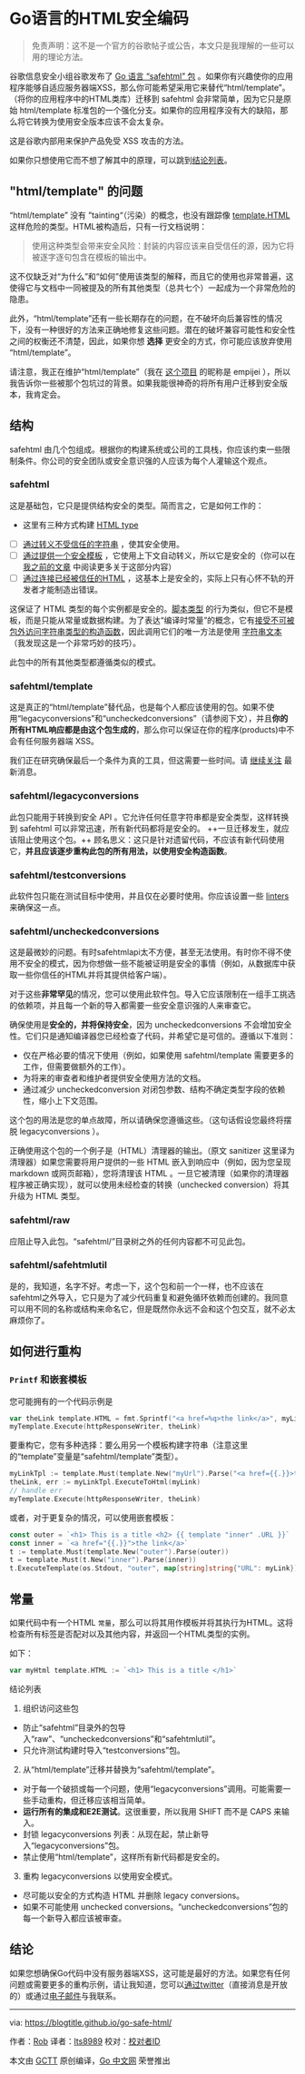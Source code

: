 # Go语言的HTML安全编码

>免责声明：这不是一个官方的谷歌帖子或公告，本文只是我理解的一些可以用的理论方法。

谷歌信息安全小组谷歌发布了 [Go 语言 “safehtml” 包](https://github.com/google/safehtml) 。如果你有兴趣使你的应用程序能够自适应服务器端XSS，那么你可能希望采用它来替代“html/template”。（将你的应用程序中的HTML类库）迁移到 safehtml 会非常简单，因为它只是原始 html/template 标准包的一个强化分支。如果你的应用程序没有大的缺陷，那么将它转换为使用安全版本应该不会太复杂。

这是谷歌内部用来保护产品免受 XSS 攻击的方法。

如果你只想使用它而不想了解其中的原理，可以跳到[结论列表](#checklist)。

## "html/template" 的问题

“html/template” 没有 ”tainting“（污染）的概念，也没有跟踪像 [template.HTML](https://golang.org/pkg/html/template/#HTML) 这样危险的类型。HTML被构造后，只有一行文档说明：

>使用这种类型会带来安全风险：封装的内容应该来自受信任的源，因为它将被逐字逐句包含在模板的输出中。

这不仅缺乏对“为什么”和“如何”使用该类型的解释，而且它的使用也非常普遍，这使得它与文档中一同被提及的所有其他类型（总共七个）一起成为一个非常危险的隐患。

此外，“html/template”还有一些长期存在的问题，在不破坏向后兼容性的情况下，没有一种很好的方法来正确地修复这些问题。潜在的破坏兼容可能性和安全性之间的权衡还不清楚，因此，如果你想 **选择** 更安全的方式，你可能应该放弃使用 “html/template”。

请注意，我正在维护“html/template”（我在 [这个项目](https://dev.golang.org/owners) 的昵称是 empijei ），所以我告诉你一些被那个包坑过的背景。如果我能很神奇的将所有用户迁移到安全版本，我肯定会。

## 结构

safehtml 由几个包组成。根据你的构建系统或公司的工具栈，你应该约束一些限制条件。你公司的安全团队或安全意识强的人应该为每个人灌输这个观点。

### safehtml

这是基础包，它只是提供结构安全的类型。简而言之，它是如何工作的：

- 这里有三种方式构建 [HTML type](https://godoc.org/github.com/google/safehtml#HTML)

- [ ] [通过转义不受信任的字符串](https://godoc.org/github.com/google/safehtml#HTMLEscaped) ，使其安全使用。
- [ ] [通过提供一个安全模板](https://godoc.org/github.com/google/safehtml/template#Template.ExecuteToHTML) ，它使用上下文自动转义，所以它是安全的（你可以在 [我之前的文章](https://blogtitle.github.io/robn-go-security-pearls-cross-site-scripting-xss/) 中阅读更多关于这部分内容）
- [ ] [通过连接已经被信任的HTML](https://godoc.org/github.com/google/safehtml#HTMLConcat) ，这基本上是安全的，实际上只有心怀不轨的开发者才能制造出错误。

这保证了 HTML 类型的每个实例都是安全的。[脚本类型](https://godoc.org/github.com/google/safehtml#Script) 的行为类似，但它不是模板，而是只能从常量或数据构建。为了表达“编译时常量”的概念，它有[接受不可被包外访问字符串类型的构造函数](https://godoc.org/github.com/google/safehtml#ScriptFromConstant)，因此调用它们的唯一方法是使用 [字符串文本](https://golang.org/ref/spec#String_literals) （我发现这是一个非常巧妙的技巧）。

此包中的所有其他类型都遵循类似的模式。

### safehtml/template

这是真正的“html/template”替代品，也是每个人都应该使用的包。如果不使用“legacyconversions”和“uncheckedconversions”（请参阅下文），并且**你的所有HTML响应都是由这个包生成的**，那么你可以保证在你的程序(products)中不会有任何服务器端 XSS。

我们正在研究确保最后一个条件为真的工具，但这需要一些时间。请 [继续关注](https://blogtitle.github.io/index.xml) 最新消息。

### safehtml/legacyconversions

此包只能用于转换到安全 API 。它允许任何任意字符串都是安全类型，这样转换到 safehtml 可以非常迅速，所有新代码都将是安全的。
++一旦迁移发生，就应该阻止使用这个包。++
顾名思义：这只是针对遗留代码，不应该有新代码使用它，**并且应该逐步重构此包的所有用法，以使用安全构造函数**。

### safehtml/testconversions

此软件包只能在测试目标中使用，并且仅在必要时使用。你应该设置一些 [linters](https://godoc.org/golang.org/x/tools/go/analysis) 来确保这一点。

### safehtml/uncheckedconversions

这是最微妙的问题。有时safehtmlapi太不方便，甚至无法使用。有时你不得不使用不安全的模式，因为你想做一些不能被证明是安全的事情（例如，从数据库中获取一些你信任的HTML并将其提供给客户端）。

对于这些**非常罕见**的情况，您可以使用此软件包。导入它应该限制在一组手工挑选的依赖项，并且每一个新的导入都需要一些安全意识强的人来审查它。

确保使用是**安全的，并将保持安全**，因为 uncheckedconversions  不会增加安全性。它们只是通知编译器您已经检查了代码，并希望它是可信的。遵循以下准则：

- 仅在严格必要的情况下使用（例如，如果使用 safehtml/template 需要更多的工作，但需要做额外的工作）。
- 为将来的审查者和维护者提供安全使用方法的文档。
- 通过减少 uncheckedconversion  对闭包参数、结构不确定类型字段的依赖性，缩小上下文范围。

这个包的用法是您的单点故障，所以请确保您遵循这些。（这句话假设您最终将摆脱 legacyconversions ）。

正确使用这个包的一个例子是（HTML）清理器的输出。（原文 sanitizer 这里译为清理器）如果您需要将用户提供的一些 HTML 嵌入到响应中（例如，因为您呈现 markdown 或网页邮箱），您将清理该 HTML 。一旦它被清理（如果你的清理器程序被正确实现），就可以使用未经检查的转换（unchecked conversion）将其升级为 HTML 类型。

### safehtml/raw

应阻止导入此包。“safehtml/”目录树之外的任何内容都不可见此包。

### safehtml/safehtmlutil

是的，我知道，名字不好。考虑一下，这个包和前一个一样，也不应该在safehtml之外导入，它只是为了减少代码重复和避免循环依赖而创建的。我同意可以用不同的名称或结构来命名它，但是既然你永远不会和这个包交互，就不必太麻烦你了。

## 如何进行重构

### `Printf` 和嵌套模板

您可能拥有的一个代码示例是

``` go
var theLink template.HTML = fmt.Sprintf("<a href=%q>the link</a>", myLink)
myTemplate.Execute(httpResponseWriter, theLink)
```

要重构它，您有多种选择：要么用另一个模板构建字符串（注意这里的“template”变量是“safehtml/template”类型）。

``` go
myLinkTpl := template.Must(template.New("myUrl").Parse("<a href={{.}}>the link</a>"))
theLink, err := myLinkTpl.ExecuteToHtml(myLink)
// handle err
myTemplate.Execute(httpResponseWriter, theLink)
```

或者，对于更复杂的情况，可以使用嵌套模板：

``` go
const outer = `<h1> This is a title <h2> {{ template "inner" .URL }}`
const inner = `<a href="{{.}}">the link</a>`
t := template.Must(template.New("outer").Parse(outer))
t = template.Must(t.New("inner").Parse(inner))
t.ExecuteTemplate(os.Stdout, "outer", map[string]string{"URL": myLink})
```

## 常量

如果代码中有一个HTML `常量`，那么可以将其用作模板并将其执行为HTML。这将检查所有标签是否配对以及其他内容，并返回一个HTML类型的实例。

如下：

``` go
var myHtml template.HTML := `<h1> This is a title </h1>`
```

<span id="checklist">结论列表</span>

1. 组织访问这些包
- 防止“safehtml”目录外的包导入“raw”、“uncheckedconversions”和“safehtmlutil”。
- 只允许测试构建时导入“testconversions”包。
2. 从“html/template”迁移并替换为“safehtml/template”。
- 对于每一个破损或每一个问题，使用“legacyconversions”调用。可能需要一些手动重构，但迁移应该相当简单。
- **运行所有的集成和E2E测试**。这很重要，所以我用 SHIFT 而不是 CAPS 来输入。
- 封锁 legacyconversions 列表：从现在起，禁止新导入“legacyconversions”包。
- 禁止使用“html/template”，这样所有新代码都是安全的。
3. 重构 legacyconversions 以使用安全模式。
- 尽可能以安全的方式构造 HTML 并删除 legacy conversions。
- 如果不可能使用  unchecked conversions。“uncheckedconversions”包的每一个新导入都应该被审查。

## 结论

如果您想确保Go代码中没有服务器端XSS，这可能是最好的方法。如果您有任何问题或需要更多的重构示例，请让我知道，您可以[通过twitter](https://twitter.com/empijei)（直接消息是开放的）或通过[电子邮件](mailto:empijei@gmail.com)与我联系。

------------------------------------------------------------------------------------------------------------------------------------------------------------------------------------------------------------
via: https://blogtitle.github.io/go-safe-html/

作者：[Rob](https://blogtitle.github.io/authors/rob/)
译者：[lts8989](https://github.com/lts8989)
校对：[校对者ID](https://github.com/校对者ID)

本文由 [GCTT](https://github.com/studygolang/GCTT) 原创编译，[Go 中文网](https://studygolang.com/) 荣誉推出